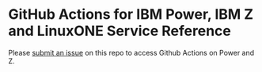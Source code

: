 # GitHub Actions for IBM Power, IBM Z and LinuxONE Service Reference

Please [submit an issue](https://github.com/IBM/actionspz/issues) on this repo to access Github Actions on Power and Z.
